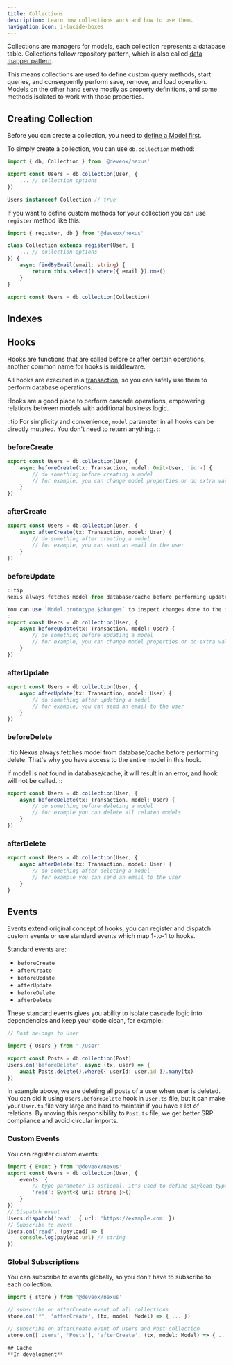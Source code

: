```yaml
---
title: Collections
description: Learn how collections work and how to use them.
navigation.icon: i-lucide-boxes
---
```


Collections are managers for models, each collection represents a database table. Collections follow repository pattern, which is also called [data mapper pattern](https://en.wikipedia.org/wiki/Data_mapper_pattern). 

This means collections are used to define custom query methods, start queries, and consequently perform save, remove, and load operation. Models on the other hand serve mostly as property definitions, and some methods isolated to work with those properties.

## Creating Collection

Before you can create a collection, you need to [define a Model first](/models/).

To simply create a collection, you can use `db.collection` method:

```ts [User.ts]
import { db, Collection } from '@deveox/nexus'

export const Users = db.collection(User, {
    ... // collection options
})

Users instanceof Collection // true
```

If you want to define custom methods for your collection you can use  `register` method like this:
```ts [User.ts]
import { register, db } from '@deveox/nexus'

class Collection extends register(User, {
    ... // collection options
}) {
    async findByEmail(email: string) {
        return this.select().where({ email }).one()
    }
}

export const Users = db.collection(Collection)
```


## Indexes

## Hooks
Hooks are functions that are called before or after certain operations, another common name for hooks is middleware.

All hooks are executed in a [transaction](/transactions), so you can safely use them to perform database operations.

Hooks are a good place to perform cascade operations, empowering relations between models with additional business logic.

::tip
For simplicity and convenience, `model` parameter in all hooks can be directly mutated. You don't need to return anything.
::

### beforeCreate
```ts
export const Users = db.collection(User, {
    async beforeCreate(tx: Transaction, model: Omit<User, 'id'>) {
        // do something before creating a model
        // for example, you can change model properties or do extra validation
    }
})

```

### afterCreate
```ts
export const Users = db.collection(User, {
    async afterCreate(tx: Transaction, model: User) {
        // do something after creating a model
        // for example, you can send an email to the user
    }
})
```

### beforeUpdate
```ts
::tip
Nexus always fetches model from database/cache before performing update. That's why you have access to the entire model, not just changes.

You can use `Model.prototype.$changes` to inspect changes done to the model.
::
export const Users = db.collection(User, {
    async beforeUpdate(tx: Transaction, model: User) {
        // do something before updating a model
        // for example, you can change model properties or do extra validation
    }
})
```
### afterUpdate

```ts
export const Users = db.collection(User, {
    async afterUpdate(tx: Transaction, model: User) {
        // do something after updating a model
        // for example, you can send an email to the user
    }
})
```

### beforeDelete
::tip
Nexus always fetches model from database/cache before performing delete. That's why you have access to the entire model in this hook.

If model is not found in database/cache, it will result in an error, and hook will not be called.
::

```ts
export const Users = db.collection(User, {
    async beforeDelete(tx: Transaction, model: User) {
        // do something before deleting a model
        // for example you can delete all related models
    }
})
```
### afterDelete

```ts
export const Users = db.collection(User, {
    async afterDelete(tx: Transaction, model: User) {
        // do something after deleting a model
        // for example you can send an email to the user
    }
}
```

## Events
Events extend original concept of hooks, you can register and dispatch custom events or use standard events which map 1-to-1 to hooks.

Standard events are:
- `beforeCreate`
- `afterCreate`
- `beforeUpdate`
- `afterUpdate`
- `beforeDelete`
- `afterDelete`

These standard events gives you ability to isolate cascade logic into dependencies and keep your code clean, for example:
```ts [Post.ts]
// Post belongs to User

import { Users } from './User'

export const Posts = db.collection(Post)
Users.on('beforeDelete', async (tx, user) => {
    await Posts.delete().where({ userId: user.id }).many(tx)
})
```
In example above, we are deleting all posts of a user when user is deleted. You can did it using `Users.beforeDelete` hook in `User.ts` file, but it can make your `User.ts` file very large and hard to maintain if you have a lot of relations. By moving this responsibility to `Post.ts` file, we get better SRP compliance and avoid circular imports.

### Custom Events
You can register custom events:
```ts
import { Event } from '@deveox/nexus'
export const Users = db.collection(User, {
    events: {
        // type parameter is optional, it's used to define payload type
        'read': Event<{ url: string }>()
    }
})
// Dispatch event
Users.dispatch('read', { url: 'https://example.com' })
// Subscribe to event
Users.on('read', (payload) => {
    console.log(payload.url) // string
})
```

### Global Subscriptions
You can subscribe to events globally, so you don't have to subscribe to each collection.
```ts
import { store } from '@deveox/nexus'

// subscribe on afterCreate event of all collections
store.on('*', 'afterCreate', (tx, model: Model) => { ... })

// subscribe on afterCreate event of Users and Post collection
store.on(['Users', 'Posts'], 'afterCreate', (tx, model: Model) => { ... })

## Cache
**In development**